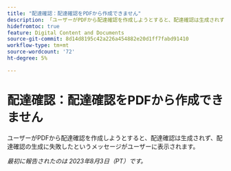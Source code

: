 ```yaml
---
title: "配達確認：配達確認をPDFから作成できません"
description: 「ユーザーがPDFから配達確認を作成しようとすると、配達確認は生成されず、配達確認の生成に失敗したというメッセージがユーザーに表示されます。」
hidefromtoc: true
feature: Digital Content and Documents
source-git-commit: 8d14d8195c42a226a454882e20d1ff7fabd91410
workflow-type: tm+mt
source-wordcount: '72'
ht-degree: 5%

---
```



# 配達確認：配達確認をPDFから作成できません

<!--WF and WFP TOCs-->

ユーザーがPDFから配達確認を作成しようとすると、配達確認は生成されず、配達確認の生成に失敗したというメッセージがユーザーに表示されます。

_最初に報告されたのは 2023年8月3日（PT）です。_